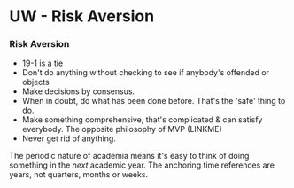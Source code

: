 # UW - Risk Aversion


### Risk Aversion

* 19-1 is a tie
* Don't do anything without checking to see if anybody's offended or objects
* Make decisions by consensus. 
* When in doubt, do what has been done before. That's the 'safe' thing to do.
* Make something comprehensive, that's complicated & can satisfy everybody. The opposite philosophy of MVP (LINKME)
* Never get rid of anything. 

The periodic nature of academia means it's easy to think of doing something in the *next* academic year. The anchoring time references are years, not quarters, months or weeks.

